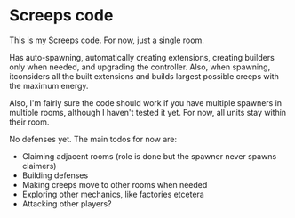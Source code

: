 # Screeps code

This is my Screeps code. For now, just a single room.

Has auto-spawning, automatically creating extensions, creating builders only when needed, and upgrading the controller.
Also, when spawning, itconsiders all the built extensions and builds largest possible creeps with the maximum energy.

Also, I'm fairly sure the code should work if you have multiple spawners in multiple rooms, although I haven't tested it yet. For now, all units stay within their room.

No defenses yet. The main todos for now are:

* Claiming adjacent rooms (role is done but the spawner never spawns claimers)
* Building defenses
* Making creeps move to other rooms when needed
* Exploring other mechanics, like factories etcetera
* Attacking other players?
